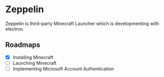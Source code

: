 # Zeppelin

Zeppelin is third-party Minecraft Launcher which is developmenting with electron.

## Roadmaps

- [x] Installing Minecraft
- [ ] Launching Minecraft
- [ ] Implementing Microsoft Account Authentication

